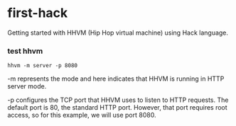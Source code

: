 # first-hack
Getting started with HHVM (Hip Hop virtual machine) using Hack language.

### test hhvm
```shell
hhvm -m server -p 8080
```
-m represents the mode and here indicates that HHVM is running in HTTP server mode.

-p configures the TCP port that HHVM uses to listen to HTTP requests. The default port is 80, the standard HTTP port. However, that port requires root access, so for this example, we will use port 8080.
